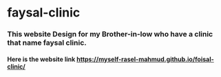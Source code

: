 # faysal-clinic
### This website Design for my Brother-in-low who have a clinic that name faysal clinic.
#### Here is the website link https://myself-rasel-mahmud.github.io/foisal-clinic/
